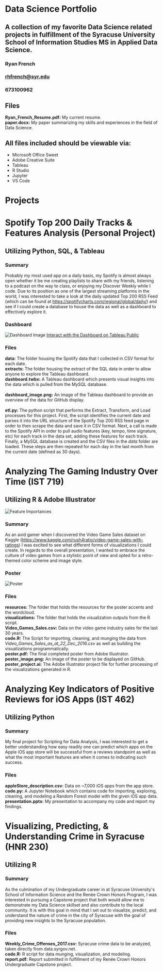# Data Science Portfolio
## A collection of my favorite Data Science related projects in fulfillment of the Syracuse University School of Information Studies MS in Applied Data Science.

### Ryan French
### rhfrench@syr.edu
### 673100962



## Files
**Ryan_French_Resume.pdf:** My current resume. <br/>
**paper.docx:** My paper summarizing my skills and experiences in the field of Data Science. <br/>

## All files included should be viewable via:
* Microsoft Office Sweet
* Adobe Creative Suite
* Tableau
* R Studio
* Jupyter
* VS Code



# Projects

# Spotify Top 200 Daily Tracks & Features Analysis (Personal Project)
## Utilizing Python, SQL, & Tableau

### Summary
Probably my most used app on a daily basis, my Spotify is almost always open whether it be me creating playlists to share with my friends, listening to a podcast on the way to class, or enjoying my Discover Weekly while I code. Due to its position as one of the largest streaming platforms in the world, I was interested to take a look at the daily updated Top 200 RSS Feed (which can be found at https://spotifycharts.com/regional/global/daily/) and see if I could create a database to house the data as well as a dashboard to effectively explore it.

### Dashboard
![Dashboard Image](https://github.com/ryanhfrench/spotify_dashboard/blob/master/dashboard_image.png)
[Interact with the Dashboard on Tableau Public](https://public.tableau.com/profile/ryan.french4207#!/vizhome/SpotifyTop200DailyTracksFeaturesAnalysis/SpotifyTop200DailyTracksFeaturesAnalysis)

### Files  
**data:** The folder housing the Spotify data that I collected in CSV format for each date. <br/>
**extracts:** The folder housing the extract of the SQL data in order to allow anyone to explore the Tableau dashboard. <br/>
**dashboard.twbx:** A Tableau dashboard which presents visual insights into the data which is pulled from the MySQL database. <br/>   
**dashboard_image.png:** An image of the Tableau dashboard to provide an overview of the data for GitHub display. <br/>    
**etl.py:** The python script that performs the Extract, Transform, and Load processes for this project. First, the script identifies the current date and parses it into the URL structure of the Spotify Top 200 RSS feed page in order to then scrape the data and save it in CSV format. Next, a call is made to the Spotify API in order to pull audio features (key, tempo, time signature, etc) for each track in the data set, adding these features for each track. Finally, a MySQL database is created and the CSV files in the *data*    folder are loaded. These steps are then repeated for each day in the last month from the current date (defined as 30 days). <br/>



# Analyzing The Gaming Industry Over Time (IST 719)
## Utilizing R & Adobe Illustrator

![Feature Importances](https://github.com/ryanhfrench/portfolio/blob/master/analyzing_key_indicators_of_high_app_reviews/feature_importances.png)

### Summary
As an avid gamer when I discovered the Video Game Sales dataset on Kaggle (https://www.kaggle.com/rush4ratio/video-game-sales-with-ratings) I was excited to see what different forms of visualizations I could create. In regards to the overall presentation, I wanted to embrace the culture of video games from a stylistic point of view and opted for a retro-themed color scheme and image style.

### Poster
![Poster](https://github.com/ryanhfrench/portfolio/blob/master/digitizing_the_gaming_industry/poster_image.png)

### Files
**resources:** The folder that holds the resources for the poster accents and the wordcloud. <br/>
**visualizations:** The folder that holds the visualization outputs from the R script. <br/>
**Video_Games_Sales.csv:** Data on the video game industry sales for the last 30 years. <br/>
**code.R:** The Script for importing, cleaning, and munging the data from <br/> *Video_Games_Sales_as_at_22_Dec_2016.csv* as well as building the visualizations programmatically. <br/>
**poster.pdf:** The final completed poster from Adobe Illustrator. <br/>
**poster_image.png:** An image of the poster to be displayed on GitHub. <br/>
**poster_project.ai:** The Adobe Illustrator project file for further processing of the visualizations generated in R. <br/>



# Analyzing Key Indicators of Positive Reviews for iOS Apps (IST 462)
## Utilizing Python

### Summary
My final project for Scripting for Data Analysis, I was interested to get a better understanding how easy readily one can predict which apps on the Apple iOS app store will be successful from a reviews standpoint as well as what the most important features are when it comes to indicating such success.

### Files
**appleStore_description.csv:** Data on ~7,000 iOS apps from the app store. <br/>
**code.py:** A Jupyter Notebook which contains code for importing, exploring, cleaning, and modeling a Random Forest model with the given iOS app data. <br/>
**presentation.pptx:** My presentation to accompany my code and report my findings. <br/>



# Visualizing, Predicting, & Understanding Crime in Syracuse (HNR 230)
## Utilizing R

### Summary
As the culmination of my Undergraduate career in at Syracuse University's School of Information Science and the Renée Crown Honors Program, I was interested in pursuing a Capstone project that both would allow me to demonstrate my Data Science skillset and also contribute to the local community. It is with this goal in mind that I set out to visualize, predict, and understand the nature of crime in the city of Syracuse with the goal of providing new insights to the Syracuse population.

### Files
**Weekly_Crime_Offenses_2017.csv:** Syracuse crime data to be analyzed, taken directly from data.syrgov.net. <br/>
**code.R:** R script for data munging, visualization, and modeling. <br/>
**report.pdf:** Report submitted in fulfillment of my Renée Crown Honors Undergraduate Capstone project. <br/>
